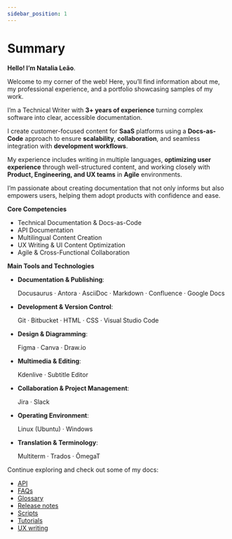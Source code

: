 ```yaml
---
sidebar_position: 1
---
```


# Summary

**Hello! I’m Natalia Leão**.

    
Welcome to my corner of the web! Here, you’ll find information about me, my professional experience, and a portfolio showcasing samples of my work.

I’m a Technical Writer with **3+ years of experience** turning complex software into clear, accessible documentation.

I create customer-focused content for **SaaS** platforms using a **Docs-as-Code** approach to ensure **scalability**, **collaboration**, and seamless integration with **development workflows**. 

My experience includes writing in multiple languages, **optimizing user experience** through well-structured content, and working closely with **Product, Engineering, and UX teams** in **Agile** environments.

I’m passionate about creating documentation that not only informs but also empowers users, helping them adopt products with confidence and ease.

**Core Competencies**

* Technical Documentation & Docs-as-Code 
* API Documentation
* Multilingual Content Creation
* UX Writing & UI Content Optimization
* Agile & Cross-Functional Collaboration

**Main Tools and Technologies**

* **Documentation & Publishing**:

    Docusaurus · Antora · AsciiDoc · Markdown · Confluence · Google Docs

* **Development & Version Control**:

    Git · Bitbucket · HTML · CSS · Visual Studio Code

* **Design & Diagramming**:

    Figma · Canva · Draw.io

* **Multimedia & Editing**:

    Kdenlive · Subtitle Editor

* **Collaboration & Project Management**:

    Jira · Slack

* **Operating Environment**:

    Linux (Ubuntu) · Windows

* **Translation & Terminology**:

    Multiterm · Trados · ÔmegaT


Continue exploring and check out some of my docs:

* [API](../docs-example/api-doc)
* [FAQs](../docs-example/faqs)
* [Glossary](../docs-example/glossary)
* [Release notes](../docs-example/release-notes)
* [Scripts](../docs-example/scripts)
* [Tutorials](../docs-example/tutorials)
* [UX writing](../docs-example/ux-writing)



